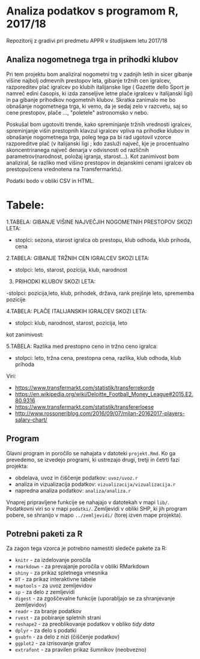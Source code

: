 # Analiza podatkov s programom R, 2017/18

Repozitorij z gradivi pri predmetu APPR v študijskem letu 2017/18

## Analiza nogometnega trga in prihodki klubov
Pri tem projektu bom analiziral nogometni trg v zadnjih letih in sicer gibanje višine najbolj odmevnih prestopov leta, gibanje tržnih cen igralcev, razporeditev plač igralcev po klubih italijanske lige ( Gazette dello Sport je namreč edini časopis, ki izda zanseljive letne plače igralcev v italijanski ligi) in pa gibanje prihodkov nogometnih klubov. Skratka zanimalo me bo obnašanje nogometnega trga, ki vemo, da je sedaj zelo v razcvetu, saj so cene prestopov, plače ...,  "poletele" astronomsko v nebo.

Poskušal bom ugotoviti trende, kako spreminjanje tržnih vrednosti igralcev, spreminjanje višin prestopnih klavzul igralcev vpliva na prihodke klubov in obnašanje nogometnega trga,  poleg tega pa bi rad ugotovil vzorce razporeditve plač (v italijanski ligi ; kdo zasluži največ, kje je procentualno skoncentriranega največ denarja v odvisnosti od različnih parametrov(narodnost, položaj igranja, starost...).
Kot zanimivost bom analiziral, še razliko med višino prestopov in dejanskimi cenami igralcev ob prestopu(cena vrednotena na Transfermarktu).

Podatki bodo v obliki CSV in HTML.

# Tabele:

1.TABELA: GIBANJE VIŠINE NAJVEČJIH NOGOMETNIH PRESTOPOV SKOZI LETA:

- stoplci: sezona, starost igralca ob prestopu, klub odhoda, klub prihoda, cena

2.TABELA: GIBANJE TRŽNIH CEN IGRALCEV SKOZI LETA:

- stolpci: leto, starost, pozicija, klub, narodnost

3. PRIHODKI KLUBOV SKOZI LETA:

-stolpci: pozicija,leto, klub, prihodek, država, rank prejšnje leto, sprememba pozicije

4.TABELA: PLAČE ITALIJANSKIH IGRALCEV SKOZI LETA:

- stolpci: klub, narodnost, starost, pozicija, leto

kot zanimivost:

5.TABELA: Razlika med prestopno ceno in tržno ceno igralca:

- stolpci: leto, tržna cena, prestopna cena, razlika, klub odhoda, klub prihoda



Viri:
- https://www.transfermarkt.com/statistik/transferrekorde
- https://en.wikipedia.org/wiki/Deloitte_Football_Money_League#2015.E2.80.9316
- https://www.transfermarkt.com/statistik/transfererloese
- http://www.rossoneriblog.com/2016/09/07/milan-20162017-players-salary-chart/

## Program

Glavni program in poročilo se nahajata v datoteki `projekt.Rmd`. Ko ga prevedemo,
se izvedejo programi, ki ustrezajo drugi, tretji in četrti fazi projekta:

* obdelava, uvoz in čiščenje podatkov: `uvoz/uvoz.r`
* analiza in vizualizacija podatkov: `vizualizacija/vizualizacija.r`
* napredna analiza podatkov: `analiza/analiza.r`

Vnaprej pripravljene funkcije se nahajajo v datotekah v mapi `lib/`. Podatkovni
viri so v mapi `podatki/`. Zemljevidi v obliki SHP, ki jih program pobere, se
shranijo v mapo `../zemljevidi/` (torej izven mape projekta).

## Potrebni paketi za R

Za zagon tega vzorca je potrebno namestiti sledeče pakete za R:

* `knitr` - za izdelovanje poročila
* `rmarkdown` - za prevajanje poročila v obliki RMarkdown
* `shiny` - za prikaz spletnega vmesnika
* `DT` - za prikaz interaktivne tabele
* `maptools` - za uvoz zemljevidov
* `sp` - za delo z zemljevidi
* `digest` - za zgoščevalne funkcije (uporabljajo se za shranjevanje zemljevidov)
* `readr` - za branje podatkov
* `rvest` - za pobiranje spletnih strani
* `reshape2` - za preoblikovanje podatkov v obliko *tidy data*
* `dplyr` - za delo s podatki
* `gsubfn` - za delo z nizi (čiščenje podatkov)
* `ggplot2` - za izrisovanje grafov
* `extrafont` - za pravilen prikaz šumnikov (neobvezno)
